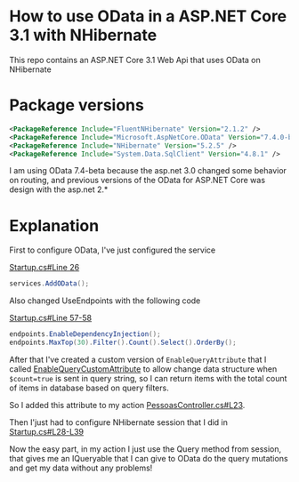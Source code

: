 # How to use OData in a ASP.NET Core 3.1 with NHibernate

This repo contains an ASP.NET Core 3.1 Web Api that uses OData on NHibernate

# Package versions


```xml
<PackageReference Include="FluentNHibernate" Version="2.1.2" />
<PackageReference Include="Microsoft.AspNetCore.OData" Version="7.4.0-beta" />
<PackageReference Include="NHibernate" Version="5.2.5" />
<PackageReference Include="System.Data.SqlClient" Version="4.8.1" />
```
I am using OData 7.4-beta because the asp.net 3.0 changed some behavior on routing, and previous versions of the OData for ASP.NET Core was design with the asp.net 2.*

# Explanation

First to configure OData, I've just configured the service

[Startup.cs#Line 26](https://github.com/AlbertoMonteiro/AspNetCoreWithNHibernateAndOData/blob/cefa477eb0b354d3fca285e4059152fac47d0c15/WebWIthNHibernate/Startup.cs#L26)
```csharp
services.AddOData();
```

Also changed UseEndpoints with the following code

[Startup.cs#Line 57-58](https://github.com/AlbertoMonteiro/AspNetCoreWithNHibernateAndOData/blob/master/WebWIthNHibernate/Startup.cs#L57-L58)
```csharp
endpoints.EnableDependencyInjection();
endpoints.MaxTop(30).Filter().Count().Select().OrderBy();
```

After that I've created a custom version of `EnableQueryAttribute` that I called [EnableQueryCustomAttribute](https://github.com/AlbertoMonteiro/AspNetCoreWithNHibernateAndOData/blob/master/WebWIthNHibernate/Models/EnableQueryCustom.cs#L12-L33) to allow change data structure when `$count=true` is sent in query string, so I can return items with the total count of items in database based on query filters.

So I added this attribute to my action [PessoasController.cs#L23](https://github.com/AlbertoMonteiro/AspNetCoreWithNHibernateAndOData/blob/master/WebWIthNHibernate/Controllers/PessoasController.cs#L23).

Then I'just had to configure NHibernate session that I did in [Startup.cs#L28-L39](https://github.com/AlbertoMonteiro/AspNetCoreWithNHibernateAndOData/blob/master/WebWIthNHibernate/Startup.cs#L28-L39)

Now the easy part, in my action I just use the Query method from session, that gives me an IQueryable that I can give to OData do the query mutations and get my data without any problems!
